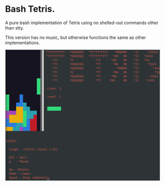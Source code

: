 # Bash Tetris.

A pure bash implementation of Tetris using no shelled-out commands other than stty.

This version has no music, but otherwise functions the same as other implementations.

![Tetris gameplay](https://raw.githubusercontent.com/adamrogoyski/tetris/main/screenshots/play-bash.png)
